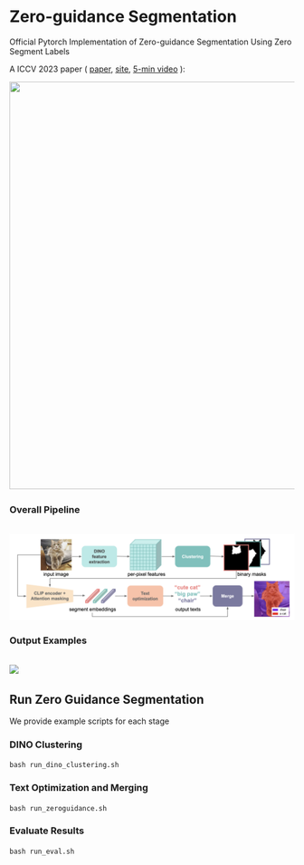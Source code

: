 # Zero-guidance Segmentation
Official Pytorch Implementation of Zero-guidance Segmentation Using Zero Segment Labels


A ICCV 2023 paper ( [paper](https://openaccess.thecvf.com/content/ICCV2023/papers/Rewatbowornwong_Zero-guidance_Segmentation_Using_Zero_Segment_Labels_ICCV_2023_paper.pdf), [site](https://zero-guide-seg.github.io/), [5-min video](https://www.youtube.com/watch?v=sIK3ExE0HnU) ):



[<img src="https://img.youtube.com/vi/sIK3ExE0HnU/hqdefault.jpg" width="1280" height="720"
/>](https://www.youtube.com/embed/sIK3ExE0HnU)


### Overall Pipeline

<br>
<img src='figures/overall_pipeline.png'/>
<br>






### Output Examples
<br>
<img src='figures/examples.png'/>
<br>


## Run Zero Guidance Segmentation 
We provide example scripts for each stage
### DINO Clustering
```bash run_dino_clustering.sh ```
### Text Optimization and Merging
```bash run_zeroguidance.sh```
### Evaluate Results
```bash run_eval.sh```





